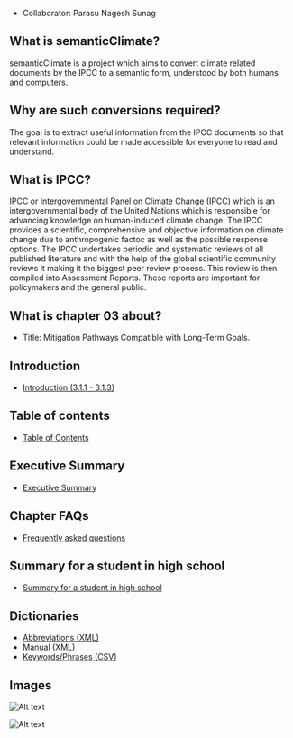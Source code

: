 * Collaborator: Parasu Nagesh Sunag

## What is semanticClimate? 
semanticClimate is a project which aims to convert climate related documents by the IPCC to a semantic form, understood by both humans and computers. 

## Why are such conversions required? </h4>
The goal is to extract useful information from the IPCC documents so that  relevant information could be made accessible for everyone to read and understand.

## What is IPCC? 

<p> IPCC or Intergovernmental Panel on Climate Change (IPCC) which is an intergovernmental body of the United Nations which is responsible for advancing knowledge on human-induced climate change. The IPCC provides a scientific, comprehensive and objective information on climate change due to anthropogenic factoc as well as the possible response options. The IPCC undertakes periodic and systematic reviews of all published literature and with the help of the global scientific community reviews it making it the biggest peer review process. This review is then compiled into Assessment Reports. These reports are important for policymakers and the general public. <p>

## What is chapter 03 about?

* Title: </b>Mitigation Pathways Compatible with Long-Term Goals. 

## Introduction
* [Introduction (3.1.1 - 3.1.3)](https://github.com/petermr/semanticClimate/blob/main/ipcc/ar6/wg3/Chapter03/Introduction.md)

## Table of contents
* [Table of Contents](https://github.com/petermr/semanticClimate/blob/main/ipcc/ar6/wg3/Chapter03/table_of_contents.md)

## Executive Summary
* [Executive Summary](https://github.com/petermr/semanticClimate/blob/main/ipcc/ar6/wg3/Chapter03/CompExecSumm.md)

## Chapter FAQs
* [Frequently asked questions](https://github.com/petermr/semanticClimate/blob/main/ipcc/ar6/wg3/Chapter03/FAQs.md)


## Summary for a student in high school
* [Summary for a student in high school](https://github.com/petermr/semanticClimate/blob/main/ipcc/ar6/wg3/Chapter03/SummForHSstudent.md)

## Dictionaries
* [Abbreviations (XML)](https://github.com/petermr/semanticClimate/blob/main/ipcc/ar6/wg3/Chapter03/dict/abb_chapter03.xml)
* [Manual (XML)](https://github.com/petermr/semanticClimate/blob/main/ipcc/ar6/wg3/Chapter03/dict/manual_dict_chapter03.xml)
* [Keywords/Phrases (CSV)](https://github.com/petermr/semanticClimate/blob/main/ipcc/ar6/wg3/Chapter03/dict/gensim_keywords.csv)

## Images

![Alt text](https://github.com/petermr/semanticClimate/blob/main/ipcc/ar6/wg3/Chapter03/pic.png "carbon dioxide emission projection")

![Alt text](https://github.com/petermr/semanticClimate/blob/main/ipcc/ar6/wg3/Chapter03/pic2.png "temperature projection")
